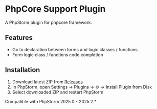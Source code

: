 # PhpCore Support Plugin

A PhpStorm plugin for phpcore framework.

## Features

- Go to declaration between forms and logic classes / functions.
- Form logic class / functions code completion

## Installation

1. Download latest ZIP from [Releases](https://github.com/v-zacek/phpcore-support/releases/latest)
2. In PhpStorm, open Settings → Plugins → ⚙ → Install Plugin from Disk
3. Select downloaded ZIP and restart PhpStorm

Compatible with PhpStorm 2025.0 - 2025.2.*
